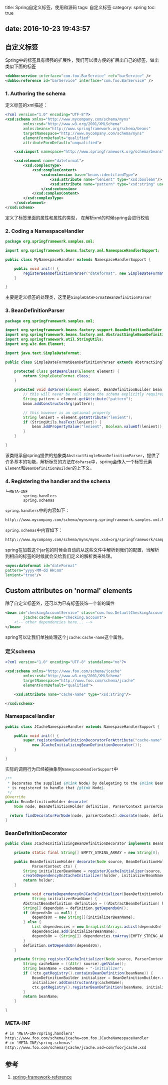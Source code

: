 title: Spring自定义标签，使用和源码
tags: 自定义标签
category: spring
toc: true

date: 2016-10-23 19:43:57
---


## 自定义标签

Spring中的标签具有很强的扩展性，我们可以很方便的扩展出自己的标签，做出类似下面的标签
```xml
<dubbo:service interface="com.foo.BarService" ref="barService" />
<dubbo:reference id="barService" interface="com.foo.BarService" />
```

### 1. Authoring the schema
定义标签的xml描述：

```xml
<?xml version="1.0" encoding="UTF-8"?>
<xsd:schema xmlns="http://www.mycompany.com/schema/myns"
        xmlns:xsd="http://www.w3.org/2001/XMLSchema"
        xmlns:beans="http://www.springframework.org/schema/beans"
        targetNamespace="http://www.mycompany.com/schema/myns"
        elementFormDefault="qualified"
        attributeFormDefault="unqualified">

    <xsd:import namespace="http://www.springframework.org/schema/beans"/>

    <xsd:element name="dateformat">
        <xsd:complexType>
            <xsd:complexContent>
                <xsd:extension base="beans:identifiedType">
                    <xsd:attribute name="lenient" type="xsd:boolean"/>
                    <xsd:attribute name="pattern" type="xsd:string" use="required"/>
                </xsd:extension>
            </xsd:complexContent>
        </xsd:complexType>
    </xsd:element>
</xsd:schema>
```
定义了标签里面的属性和属性的类型， 在解析xml的时候spring会进行校验

### 2. Coding a NamespaceHandler

```java
package org.springframework.samples.xml;

import org.springframework.beans.factory.xml.NamespaceHandlerSupport;

public class MyNamespaceHandler extends NamespaceHandlerSupport {

    public void init() {
        registerBeanDefinitionParser("dateformat", new SimpleDateFormatBeanDefinitionParser());
    }

}
```
主要是定义标签的处理类，这里是`SimpleDateFormatBeanDefinitionParser`

### 3. BeanDefinitionParser
```java
package org.springframework.samples.xml;

import org.springframework.beans.factory.support.BeanDefinitionBuilder;
import org.springframework.beans.factory.xml.AbstractSingleBeanDefinitionParser;
import org.springframework.util.StringUtils;
import org.w3c.dom.Element;

import java.text.SimpleDateFormat;

public class SimpleDateFormatBeanDefinitionParser extends AbstractSingleBeanDefinitionParser {

    protected Class getBeanClass(Element element) {
        return SimpleDateFormat.class;
    }

    protected void doParse(Element element, BeanDefinitionBuilder bean) {
        // this will never be null since the schema explicitly requires that a value be supplied
        String pattern = element.getAttribute("pattern");
        bean.addConstructorArg(pattern);

        // this however is an optional property
        String lenient = element.getAttribute("lenient");
        if (StringUtils.hasText(lenient)) {
            bean.addPropertyValue("lenient", Boolean.valueOf(lenient));
        }
    }

}
```

该类继承自spring提供的抽象类`AbstractSingleBeanDefinitionParser`，提供了许多基本的功能，解析标签的方法在`doParse`中，spring会传入一个标签元素`Element`和`BeanDefinitionBuilder`的上下文。

### 4. Registering the handler and the schema
```
└─META-INF
        spring.handlers
        spring.schemas
```
`spring.handlers`中的内容如下：

```xml
http\://www.mycompany.com/schema/myns=org.springframework.samples.xml.MyNamespaceHandler
```
`spring.schemas`中内容如下：

```xml
http\://www.mycompany.com/schema/myns/myns.xsd=org/springframework/samples/xml/myns.xsd
```

spring在加载这个jar包的时候会自动的从这些文件中解析到我们的配置，当解析到相应的标签的时候就会交给我们定义的解析类来处理。
```xml
<myns:dateformat id="dateFormat"
pattern="yyyy-MM-dd HH:mm"
lenient="true"/>
```

## Custom attributes on 'normal' elements

除了自定义标签外，还可以为已有标签装饰一个新的属性

```xml
<bean id="checkingAccountService" class="com.foo.DefaultCheckingAccountService"
        jcache:cache-name="checking.account">
    <!-- other dependencies here... -->
</bean>
```
spring可以让我们单独处理这个`jcache:cache-name`这个属性。

### 定义schema

```xml
<?xml version="1.0" encoding="UTF-8" standalone="no"?>

<xsd:schema xmlns="http://www.foo.com/schema/jcache"
        xmlns:xsd="http://www.w3.org/2001/XMLSchema"
        targetNamespace="http://www.foo.com/schema/jcache"
        elementFormDefault="qualified">

    <xsd:attribute name="cache-name" type="xsd:string"/>

</xsd:schema>
```

### NamespaceHandler

```java
public class JCacheNamespaceHandler extends NamespaceHandlerSupport {

    public void init() {
        super.registerBeanDefinitionDecoratorForAttribute("cache-name",
            new JCacheInitializingBeanDefinitionDecorator());
    }

}
```

实际的调用行为已经被抽象到`NamespaceHandlerSupport`中

```java
/**
 * Decorates the supplied {@link Node} by delegating to the {@link BeanDefinitionDecorator} that
 * is registered to handle that {@link Node}.
 */
@Override
public BeanDefinitionHolder decorate(
    Node node, BeanDefinitionHolder definition, ParserContext parserContext) {

  return findDecoratorForNode(node, parserContext).decorate(node, definition, parserContext);
}
```

### BeanDefinitionDecorator

```java
public class JCacheInitializingBeanDefinitionDecorator implements BeanDefinitionDecorator {

    private static final String[] EMPTY_STRING_ARRAY = new String[0];

    public BeanDefinitionHolder decorate(Node source, BeanDefinitionHolder holder,
            ParserContext ctx) {
        String initializerBeanName = registerJCacheInitializer(source, ctx);
        createDependencyOnJCacheInitializer(holder, initializerBeanName);
        return holder;
    }

    private void createDependencyOnJCacheInitializer(BeanDefinitionHolder holder,
            String initializerBeanName) {
        AbstractBeanDefinition definition = ((AbstractBeanDefinition) holder.getBeanDefinition());
        String[] dependsOn = definition.getDependsOn();
        if (dependsOn == null) {
            dependsOn = new String[]{initializerBeanName};
        } else {
            List dependencies = new ArrayList(Arrays.asList(dependsOn));
            dependencies.add(initializerBeanName);
            dependsOn = (String[]) dependencies.toArray(EMPTY_STRING_ARRAY);
        }
        definition.setDependsOn(dependsOn);
    }

    private String registerJCacheInitializer(Node source, ParserContext ctx) {
        String cacheName = ((Attr) source).getValue();
        String beanName = cacheName + "-initializer";
        if (!ctx.getRegistry().containsBeanDefinition(beanName)) {
            BeanDefinitionBuilder initializer = BeanDefinitionBuilder.rootBeanDefinition(JCacheInitializer.class);
            initializer.addConstructorArg(cacheName);
            ctx.getRegistry().registerBeanDefinition(beanName, initializer.getBeanDefinition());
        }
        return beanName;
    }

}

```

### META-INF
```xml
# in 'META-INF/spring.handlers'
http\://www.foo.com/schema/jcache=com.foo.JCacheNamespaceHandler
# in 'META-INF/spring.schemas'
http\://www.foo.com/schema/jcache/jcache.xsd=com/foo/jcache.xsd

```

## 参考

1. [spring-framework-reference](http://docs.spring.io/spring/docs/current/spring-framework-reference/htmlsingle/)
